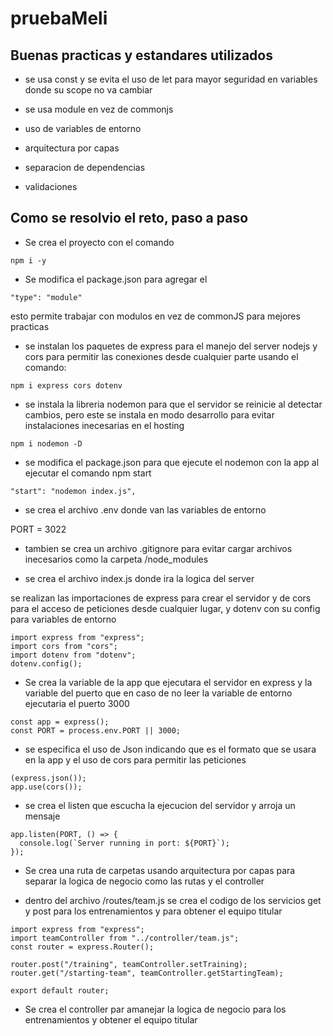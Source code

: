 # pruebaMeli

## Buenas practicas y estandares utilizados

* se usa const y se evita el uso de let para mayor seguridad en variables donde su scope no va cambiar

* se usa module en vez de commonjs 

* uso de variables de entorno

* arquitectura por capas 

* separacion de dependencias

* validaciones

## Como se resolvio el reto, paso a paso

- Se crea el proyecto con el comando  

```
npm i -y
```

- Se modifica el package.json para agregar el   

```
"type": "module"
```

 esto permite trabajar con modulos en vez de commonJS para mejores practicas

- se instalan los paquetes de express para el manejo del server nodejs y cors para permitir las conexiones desde cualquier parte usando el comando: 

```
npm i express cors dotenv
```

- se instala la libreria nodemon para que el servidor se reinicie al detectar cambios, pero este se instala en modo desarrollo para evitar instalaciones inecesarias en el hosting

```
npm i nodemon -D
```

- se modifica el package.json para que ejecute el nodemon con la app al ejecutar el comando npm start

```
"start": "nodemon index.js",
```

- se crea el archivo .env donde van las variables de entorno

PORT = 3022

- tambien se crea un archivo .gitignore para evitar cargar archivos inecesarios como la carpeta /node_modules

- se crea el archivo index.js donde ira la logica del server

se realizan las importaciones de express para crear el servidor y de cors para el acceso de peticiones desde cualquier lugar, y dotenv con su config para variables de entorno

```
import express from "express";
import cors from "cors";
import dotenv from "dotenv";
dotenv.config();
```

- Se crea la variable de la app que ejecutara el servidor en express y 
la variable del puerto que en caso de no leer la variable de entorno ejecutaria el puerto 3000

```
const app = express();
const PORT = process.env.PORT || 3000;
```

- se especifica el uso de Json indicando que es el formato que se usara en la app y el uso de cors para permitir las peticiones

```
(express.json());
app.use(cors());
```

- se crea el listen que escucha la ejecucion del servidor y arroja un mensaje 

```
app.listen(PORT, () => {
  console.log(`Server running in port: ${PORT}`);
});
```

- Se crea una ruta de carpetas usando arquitectura por capas  para separar la logica de negocio como las rutas y el controller

- dentro del archivo /routes/team.js se crea el codigo de los servicios get y post para los entrenamientos y para obtener el equipo titular

```
import express from "express";
import teamController from "../controller/team.js";
const router = express.Router();

router.post("/training", teamController.setTraining);
router.get("/starting-team", teamController.getStartingTeam);

export default router;
```

- Se crea el controller par amanejar la logica de negocio para los entrenamientos y obtener el equipo titular



